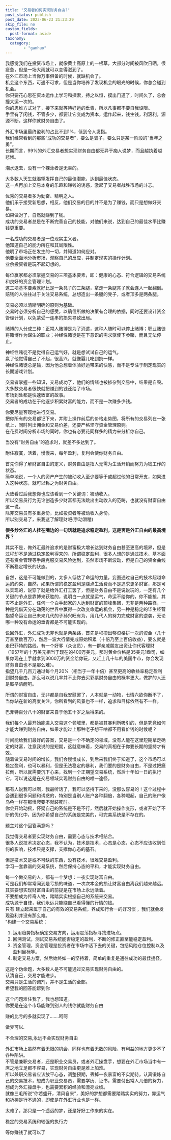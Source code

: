 ```yaml
---
title: "交易者如何实现财务自由?"
post_status: publish
post_date: 2023-06-23 21:23:29
skip_file: no
custom_fields: 
  post-format: aside
taxonomy:
  category:
        - "ganhuo"
---
```


我感觉我们在投资市场上，就像黄土高原上的一根草，大部分时间被风吹日晒，很疲惫，但是一场大雨就可以变得滋润了。  
在外汇市场上当你万事俱备的时候，就缺机会了。  
机会这个东西，可遇不可求，但是当你培养了发现机会的眼光的时候，你总会碰到机会。  
你只要花心思在资本运作上学习和探索，持之以恒，摸出门道了，时间久了，总会撞大运一次的。  
你的思维方式对了，接下来就等待好运的垂青，所以凡事都不要自我设限。  
手里有了闲钱，不管多少，都要让它变成为资本，运作起来，钱生钱，利滚利，源源不断，这样你就财务自由了。

外汇市场里最终盈利的占比不到1%，低到令人发指。  
我们经常看到的那些“成功的交易者”，要么是骗子，要么只是某一阶段的“当年之勇”。  
长期而言，99%的外汇交易者想实现财务自由都无异于痴人说梦，而且越执着越悲惨。

潮水退去，没有一个裸泳者是无辜的。

大多数人天生就渴望发挥自己的最佳潜能，达到最佳状态。  
这一点再加上交易本身的乐趣和赚钱的诱惑，激起了交易者战胜市场的斗志。

优秀的交易者多为勤奋、精明之人。  
他们乐于接受新思想，相反，他们交易的目的并不是为了赚钱，而只是想做好交易。  
如果做对了，自然就赚到了钱。  
成功的交易者总是在不断完善自己的技能，对他们来说，达到自己的最佳水平比赚钱更重要。

一名成功的交易者是一位现实主义者。  
他知道自己的能力所在和其局限性。  
他明了市场正在发生的一切，并知道如何应对。  
他要全面地分析市场，观察自己的反应，并制定现实的操作计划。  
业余投资者是玩不起幻想的。

每位赢家都必须掌握交易的三项基本要素，即：健康的心态、符合逻辑的交易系统和良好的资金管理计划。  
这三项基本要素就好比是一条凳子的三条腿，拿走一条腿凳子就会连人一起翻倒。  
赔钱的人往往过于关注交易系统，总想造出一条腿的凳子，或者顶多是两条腿。

交易必须以清晰明确的原则为基础。  
交易时必须分析自己的感受，以确信所做的决策有合理的依据，同时还要设计资金管理计划，以免蒙受一连串的损失导致出局。

赌博的人分成三种：正常人赌博是为了消遣，这种人随时可以停止赌博；职业赌徒将赌博作为谋生的职业；神经性赌徒是在下意识的需求驱使下参赌，而且无法停止。

神经性赌徒不是觉得自己运气好，就是想试试自己的运气。  
赢了他觉得自己了不起，很高兴，就像婴儿吃到奶一样。  
神经性赌徒总是输，因为他总想着体验好运带来的快感，而不是专注于制定现实的长期游戏计划。

交易者掌握一些知识，交易成功了，他们的情绪也被掺杂到交易中，结果是自毁。  
大多数交易者很快就把赚到的钱还给了市场。  
市场到处都是快速致富的故事。  
交易者的成功在于他逐步积累财富的能力，而不是一次赚多少钱。

你要尽量客观地进行交易。  
把你所有的交易都记下来，并附上操作前后的价格走势图，将所有的交易列在一张纸上，同时列出佣金和交易价差，还要严格坚守资金管理原则。  
在花费时间分析市场的同时，你也有必要花同样多的精力来分析你自己。

当没有“财务自由”的追求时，就差不多达到了。

耐住寂寞，活着，慢慢来，每年盈利，复利会使你财务自由。

首先你得了解财富自由的定义，财务自由是指人无需为生活开销而努力为钱工作的状态。  
简单地说，一个人的资产产生的被动收入至少要等于或超过他的日常开支，如果进入这种状态，就可以称之为财务自由。

大致看过后我想你也应该看到一个关键词：被动收入。  
所以交易员行为无论创造多少财富都无法跳出主动收入的范畴，也就没有财富自由这一说。  
除非交易员有多重身份，比如投资者等被动收入身份。  
所以别交易了，来我这了解理财吧(手动滑稽)

**很多炒外汇的人挂在嘴边的一句话就是追求稳定盈利，这是否是外汇自由的最高境界？**

​其实不是，做外汇最终追求的是财富极大增长达到财务自由甚至更高的境界，但是过程却不是通过稳定盈利得来的，所谓稳定盈利，很多人想的是通过技术、基本面还有资金管理等手段克服交易风险达到，虽然市场不断波动，但是自己的资金曲线不断稳定增长的状态。

自然，这是不可能做到的，太多人低估了命运的力量，妄图通过自己的技术超越命运的约束，自然，如果所谓的稳定盈利是赚点生活费而不是追求更多财富，那是可以实现的，说穿了就是给外汇打工罢了，但是财务自由不是说说玩的，一定有几个关键的节点是靠博来获胜的，说明白一点就是运气，命运不给你的，你不能抢，其实不止是外汇，任何一个白手起家的人达到财富的顶峰集团，无非是两种路径，一种是凭借天分在动荡的世界中赢得一次改变命运的机会，另一种是稳定的毕生经营指望命运让自己未来几代的子孙兴旺有为，用几代人的努力完成财富的逆袭，无论哪一种没有命运的垂青都是不可能实现的。

说回外汇，外汇成功无非也就是两条路，首先是积攒出够资格拼一次的资金（几十万甚至数百万），然后一波大行情完成原始积累（十倍乃至上百倍收益），要么就是走巴菲特的路线，有一个好爹（众议员），有一群亲戚朋友出资让你代客理财（1957年的十万美元相当于现在的400万美元，那时黄金价格是35美元1盎司，如果你现在上手就拿到3000万的资金给你玩，又赶上几十年的美国牛市，你会发现财务自由也不是那么难）。  
指望几千几百刀通过每个月20%（相当于一年十倍）甚至更高的收益率稳定盈利到财务自由，那么可以说几率并不比你去买彩票财务自由的概率更大，做梦的人还是趁早清醒吧。

所谓的财富自由，无非都是自我安慰罢了，人本就是一动物，七情六欲你断不了，当你站在新的高度关注，你所看到的风景也不一样，追求和目标依然有不一样。

巴菲特百分八十的财富来自于他五十岁之后得来的。

我们每个人最开始能进入交易这个领域里，都是被其暴利所吸引的，但是究竟如何才能大赚到财务自由，如果才能过上那种老子想干啥都不用看价钱的时候呢？

时间能给我们最好的答案，交易是一个不确定的领域，没有人能在这里短期拿走确定的财富，注意我说的是短期，这就意味着，交易的真相在于你要长期的坚持才有效。  
随着做交易时间的增长，我们会慢慢成长，到后来我们终于知道了，这个市场可以稳定盈利，也可以暴利，但是无法稳定的暴利，我们要的是财务自由，不是过把瘾拉倒，所以就需要沉下心来，找到一个正期望交易系统，然后十年如一日的执行它，可以说这是在交易领域实现财务自由的唯一途径。

那有人说我可以啊，我最听话了，我可以坚持下来的，没那么容易的！这个过程中会遇到很多问题和诱惑的，特别是当别人账户各种翻倍，各种崛起，自己的账户像乌龟一样在那慢爬要不就装死时。  
你会开始动摇，怀疑自己的系统是不是不行，然后就开始操作变形，或者开始了不断的优化中，因为你希望自己的系统是完美的，可完美系统是不存在的。

题主对这个回答满意吗？

我觉得交易者要实现财务自由，需要心态与技术相结合。  
很多人说技术决定心态，我不认为，技术是技术，心态是心态，心态不应该收到任何的影响，技术只是支撑，支撑你心态的基石。

但是技术又是或不可缺的东西，没有技术，很难交易盈利。  
学习一套靠谱的交易系统，然后保持心态的平和，才能实现财务自由。

每一个做交易的人，都有一个梦想：一夜实现财富自由。  
可是我们却常常闻到是亏损的味道，一次次本金的损让财富自由离我们越来越远。  
其实要想实现财富自由的前提是在市场上永远活着。  
不要想成为传奇人物，踏踏实实根据自己的系统来交易。  
成功源于自律，我们永远只能赚自己看得懂的行情的钱。  
只有 建立起来属于自己的有效的交易系统，养成知行合一的好习惯 ，我们就会发现盈利并没有那么难。  
"构建一个交易系统：

1. 运用趋势指标确定交易方向，运用震荡指标寻找进场点。
2. 回溯测试，测试交易系统能否稳定的盈利，不断的修正直至能稳定盈利。
3. 资金管理，资金管理是投资者在市场中活下去的关键，包括风险仓位控制以及盈利目标等。
4. 制定交易方案，然后始终如一的坚持着，简单的重复是通往成功的最佳捷径。

这是个伪命题，大多数人是不可能通过交易实现财务自由的。  
认清自己，交易才能进步。  
交易只是生活的调剂，并不是生活的全部。  
希望我的回答能帮到你

这个问题难住我了，我也想知道。  
你要是在这个市场能赚到别人的钱你就能财务自由

赚的比亏的多就实现了.......呵呵

做梦可以.

不合理的交易,永远不会实现财务自由

外汇市场上虽然有着无限的机会，同样也有着无数的风险，有利益的地方更少不了各种陷阱。  
不管是兼职交易者，还是职业交易员，或者外汇操盘手，想要在外汇市场当中有一席之地立足都不容易，实现财务自由更是难上加难。  
所以兼职交易者应该放平心态，调整预期，丢掉一夜暴富的不实期待，认真锻炼自己的交易技术，想成为职业交易员，需要学历、证书，需要付出常人几倍的努力，想成为外汇操盘手，也需要累积的经验和漂亮业绩。  
就像三毛所说“你若盛开，清风自来”，美好的梦想都需要踏踏实实的努力，靠运气和祈祷是行不通的，即使是在外汇行业也是一样。

太难了，那只是一个遥远的梦，还是好好工作来的实在。

稳定的交易系统和较强的执行力

等你赚钱了就可以了
